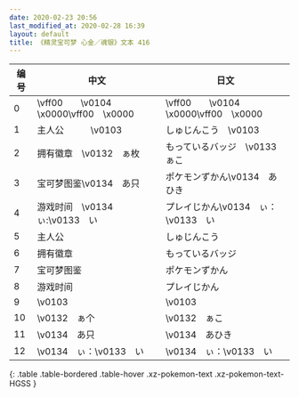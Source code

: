 ```yaml
---
date: 2020-02-23 20:56
last_modified_at: 2020-02-28 16:39
layout: default
title: 《精灵宝可梦 心金／魂银》文本 416
---
```

| 编号 | 中文 | 日文 |
| ---- | ---- | ---- |
| 0 | \vff00　　\v0104　\x0000\vff00　\x0000 | \vff00　　\v0104　\x0000\vff00　\x0000 |
| 1 | 主人公　　　\v0103　　 | しゅじんこう　\v0103　　 |
| 2 | 拥有徽章　\v0132　ぁ枚 | もっているバッジ　\v0133　ぁこ |
| 3 | 宝可梦图鉴\v0134　あ只 | ポケモンずかん\v0134　あひき |
| 4 | 游戏时间　\v0134　ぃ:\v0133　い | プレイじかん\v0134　ぃ：\v0133　い |
| 5 | 主人公 | しゅじんこう |
| 6 | 拥有徽章 | もっているバッジ |
| 7 | 宝可梦图鉴 | ポケモンずかん |
| 8 | 游戏时间 | プレイじかん |
| 9 | \v0103　　 | \v0103　　 |
| 10 | \v0132　ぁ个 | \v0132　ぁこ |
| 11 | \v0134　あ只 | \v0134　あひき |
| 12 | \v0134　ぃ：\v0133　い | \v0134　ぃ：\v0133　い |
{: .table .table-bordered .table-hover .xz-pokemon-text .xz-pokemon-text-HGSS }